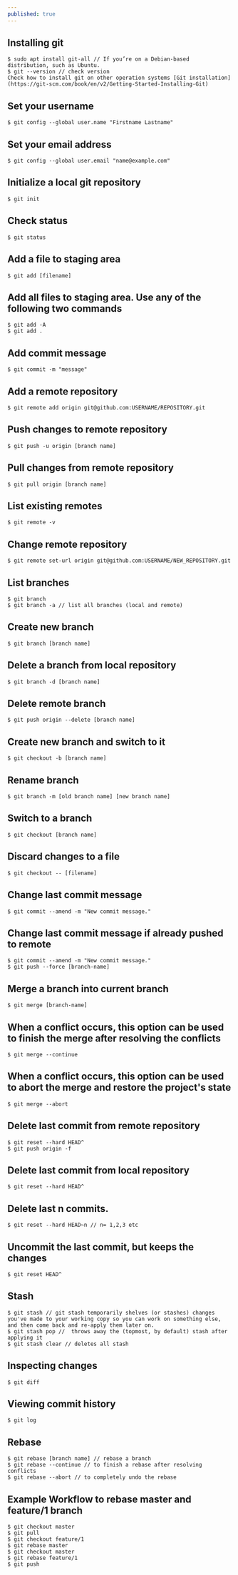 ```yaml
---
published: true
---
```

## Installing git
	$ sudo apt install git-all // If you’re on a Debian-based distribution, such as Ubuntu. 
    $ git --version // check version
    Check how to install git on other operation systems [Git installation](https://git-scm.com/book/en/v2/Getting-Started-Installing-Git)
## Set your username
	$ git config --global user.name "Firstname Lastname"

## Set your email address
    $ git config --global user.email "name@example.com" 

## Initialize a local git repository 
    $ git init  

## Check status
	$ git status

## Add a file to staging area
	$ git add [filename]

## Add all files to staging area. Use any of the following two commands
	$ git add -A 
    $ git add .

## Add commit message
	$ git commit -m "message"

## Add a remote repository
    $ git remote add origin git@github.com:USERNAME/REPOSITORY.git 

## Push changes to remote repository
	$ git push -u origin [branch name] 

## Pull changes from remote repository 
	$ git pull origin [branch name] 

## List existing remotes    
	$ git remote -v

## Change remote repository
    $ git remote set-url origin git@github.com:USERNAME/NEW_REPOSITORY.git 

## List branches    
	$ git branch 
    $ git branch -a	// list all branches (local and remote)

## Create new branch 
	$ git branch [branch name]	

## Delete a branch from local repository
	$ git branch -d [branch name]

## Delete remote branch
    $ git push origin --delete [branch name]

## Create new branch and switch to it
    $ git checkout -b [branch name]	

## Rename branch
    $ git branch -m [old branch name] [new branch name] 

## Switch to a branch
	$ git checkout [branch name]

## Discard changes to a file
    $ git checkout -- [filename]

## Change last commit message 
    $ git commit --amend -m "New commit message."

## Change last commit message if already pushed to remote
    $ git commit --amend -m "New commit message."
    $ git push --force [branch-name] 

## Merge a branch into current branch
    $ git merge [branch-name]

##  When a conflict occurs, this option can be used to finish the merge after resolving the conflicts
    $ git merge --continue

## When a conflict occurs, this option can be used to abort the merge and restore the project's state
    $ git merge --abort 

## Delete last commit from remote repository
    $ git reset --hard HEAD^ 
    $ git push origin -f

## Delete last commit from local repository
	$ git reset --hard HEAD^ 

## Delete last n commits.
    $ git reset --hard HEAD~n // n= 1,2,3 etc

## Uncommit the last commit, but keeps the changes
    $ git reset HEAD^ 

## Stash 
	$ git stash // git stash temporarily shelves (or stashes) changes you've made to your working copy so you can work on something else, and then come back and re-apply them later on.
    $ git stash pop //  throws away the (topmost, by default) stash after applying it
    $ git stash clear // deletes all stash

## Inspecting changes
	$ git diff

## Viewing commit history
	$ git log

## Rebase
	$ git rebase [branch name] // rebase a branch 
    $ git rebase --continue // to finish a rebase after resolving conflicts
    $ git rebase --abort // to completely undo the rebase
    
## Example Workflow to rebase master and feature/1 branch
	$ git checkout master
    $ git pull
    $ git checkout feature/1
    $ git rebase master
    $ git checkout master
    $ git rebase feature/1
    $ git push